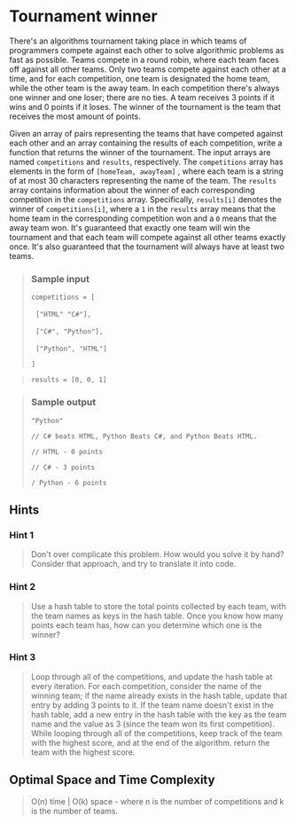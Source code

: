 # Tournament winner

There's an algorithms tournament taking place in which teams of programmers compete against each other to solve algorithmic problems as fast as possible. Teams compete in a round robin, where each team faces off against all other teams. Only two teams compete against each other at a time, and for each competition, one team is designated the home team, while the other team is the away team. In each competition there's always one winner and one loser; there are no ties. A team receives 3 points if it wins and 0 points if it loses. The winner of the tournament is the team that receives the most amount of points.

Given an array of pairs representing the teams that have competed against each other and an array containing the results of each competition, write a function that returns the winner of the tournament. The input arrays are named `competitions` and `results`, respectively. The `competitions` array has elements in the form of `[homeTeam, awayTeam]` , where each team is a string of at most 30 characters representing the name of the team. The `results` array contains information about the winner of each corresponding competition in the `competitions` array.
Specifically, `results[i]` denotes the winner of `competitions[i]`, where a `1` in the `results` array means that the home team in the corresponding competition won and a `0` means that the away team won.
It's guaranteed that exactly one team will win the tournament and that each team will compete against all other teams exactly once. It's also guaranteed that the tournament will always have at least two teams.

> ### Sample input
>
> `competitions = [`
>
> &nbsp;&nbsp;`["HTML" "C#"],`
>
> &nbsp;&nbsp;`["C#", "Python"],`
>
> &nbsp;&nbsp;`["Python", "HTML"]`
>
> `]`

> `results = [0, 0, 1]`

> ### Sample output
>
> `"Python"`
>
> `// C# beats HTML, Python Beats C#, and Python Beats HTML.`
>
> `// HTML - 0 points`
>
> `// C# - 3 points`
>
> `/ Python - 6 points`

## Hints

### Hint 1

> Don't over complicate this problem. How would you solve it by hand? Consider that approach, and try to translate it into code.

### Hint 2

> Use a hash table to store the total points collected by each team, with the team names as keys in the hash table. Once you know how many points each team has, how can you determine which one is the winner?

### Hint 3

> Loop through all of the competitions, and update the hash table at every iteration. For each competition, consider the name of the winning team; if the name already exists in the hash table, update that entry by adding 3 points to it. If the team name doesn't exist in the hash table, add a new entry in the hash table with the key as the team name and the value as 3 (since the team won its first competition). While looping through all of the competitions, keep track of the team with the highest score, and at the end of the algorithm. return the team with the highest score.

## Optimal Space and Time Complexity

> O(n) time | O(k) space - where n is the number of competitions and k is the number of teams.
